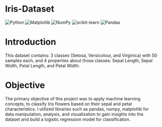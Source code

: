 # Iris-Dataset

![Python](https://img.shields.io/badge/python-3670A0?style=for-the-badge&logo=python&logoColor=ffdd54)
![Matplotlib](https://img.shields.io/badge/Matplotlib-%23ffffff.svg?style=for-the-badge&logo=Matplotlib&logoColor=black)
![NumPy](https://img.shields.io/badge/numpy-%23013243.svg?style=for-the-badge&logo=numpy&logoColor=white)
![scikit-learn](https://img.shields.io/badge/scikit--learn-%23F7931E.svg?style=for-the-badge&logo=scikit-learn&logoColor=white)
![Pandas](https://img.shields.io/badge/pandas-%23150458.svg?style=for-the-badge&logo=pandas&logoColor=white)

# Introduction
This dataset contains: 3 classes (Setosa, Versicolour, and Virginica) with 50 samples each, and 4 properties about those classes: Sepal Length, Sepal Width, Petal Length, and Petal Width.

# Objective
The primary objective of this project was to apply machine learning concepts, to classify Iris flowers based on their sepal and petal characteristics. I utilized libraries such as pandas, numpy, matplotlib for data manipulation, analysis, and visualization to gain insights into the dataset and build a logistic regression model for classification.




